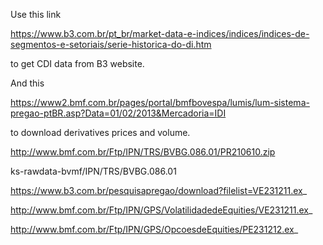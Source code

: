 
Use this link

https://www.b3.com.br/pt_br/market-data-e-indices/indices/indices-de-segmentos-e-setoriais/serie-historica-do-di.htm

to get CDI data from B3 website.

And this

https://www2.bmf.com.br/pages/portal/bmfbovespa/lumis/lum-sistema-pregao-ptBR.asp?Data=01/02/2013&Mercadoria=IDI

to download derivatives prices and volume.

http://www.bmf.com.br/Ftp/IPN/TRS/BVBG.086.01/PR210610.zip

ks-rawdata-bvmf/IPN/TRS/BVBG.086.01

https://www.b3.com.br/pesquisapregao/download?filelist=VE231211.ex_

http://www.bmf.com.br/Ftp/IPN/GPS/VolatilidadedeEquities/VE231211.ex_

http://www.bmf.com.br/Ftp/IPN/GPS/OpcoesdeEquities/PE231212.ex_